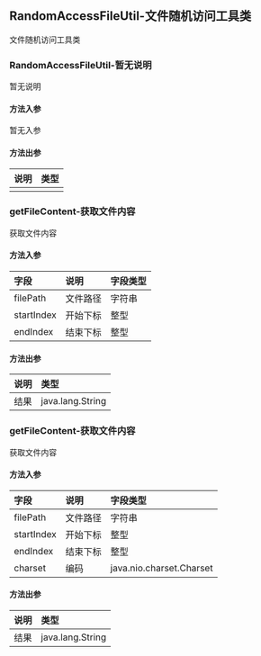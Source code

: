 ## RandomAccessFileUtil-文件随机访问工具类

文件随机访问工具类

### RandomAccessFileUtil-暂无说明

暂无说明

#### 方法入参

暂无入参

#### 方法出参

| 说明 | 类型 |
|:---|:---|
|  |  |

### getFileContent-获取文件内容

获取文件内容

#### 方法入参

| 字段 | 说明 | 字段类型 |
|:---|:---|:---|
| filePath | 文件路径 | 字符串 |
| startIndex | 开始下标 | 整型 |
| endIndex | 结束下标 | 整型 |

#### 方法出参

| 说明 | 类型 |
|:---|:---|
| 结果 | java.lang.String |

### getFileContent-获取文件内容

获取文件内容

#### 方法入参

| 字段 | 说明 | 字段类型 |
|:---|:---|:---|
| filePath | 文件路径 | 字符串 |
| startIndex | 开始下标 | 整型 |
| endIndex | 结束下标 | 整型 |
| charset | 编码 | java.nio.charset.Charset |

#### 方法出参

| 说明 | 类型 |
|:---|:---|
| 结果 | java.lang.String |




